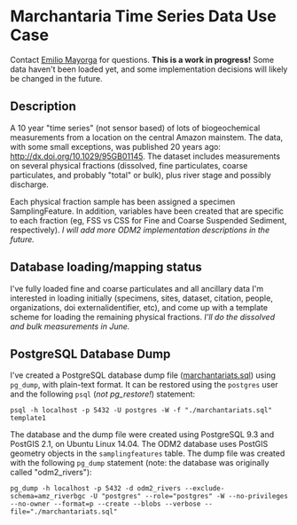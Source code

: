 # Marchantaria Time Series Data Use Case
Contact [Emilio Mayorga](https://github.com/emiliom) for questions. **This is a work in progress!** Some data haven't been loaded yet, and some implementation decisions will likely be changed in the future.

## Description
A 10 year "time series" (not sensor based) of lots of biogeochemical measurements from a location on the central Amazon mainstem. The data, with some small exceptions, was published 20 years ago: http://dx.doi.org/10.1029/95GB01145. The dataset includes measurements on several physical fractions (dissolved, fine particulates, coarse particulates, and probably "total" or bulk), plus river stage and possibly discharge.

Each physical fraction sample has been assigned a specimen SamplingFeature. In addition, variables have been created that are specific to each fraction (eg, FSS vs CSS for Fine and Coarse Suspended Sediment, respectively). *I will add more ODM2 implementation descriptions in the future.*

## Database loading/mapping status
I've fully loaded fine and coarse particulates and all ancillary data I'm interested in loading initially (specimens, sites, dataset, citation, people, organizations, doi externalidentifier, etc), and come up with a template scheme for loading the remaining physical fractions. *I'll do the dissolved and bulk measurements in June.*

## PostgreSQL Database Dump
I've created a PostgreSQL database dump file ([marchantariats.sql](marchantariats.sql)) using `pg_dump`, with plain-text format. It can be restored using the `postgres` user and the following `psql` (*not pg_restore!*) statement:
```
psql -h localhost -p 5432 -U postgres -W -f "./marchantariats.sql" template1
```
The database and the dump file were created using PostgreSQL 9.3 and PostGIS 2.1, on Ubuntu Linux 14.04. The ODM2 database uses PostGIS geometry objects in the `samplingfeatures` table. The dump file was created with the following `pg_dump` statement (note: the database was originally called "odm2_rivers"):
```
pg_dump -h localhost -p 5432 -d odm2_rivers --exclude-schema=amz_riverbgc -U "postgres" --role="postgres" -W --no-privileges --no-owner --format=p --create --blobs --verbose --file="./marchantariats.sql"
```
